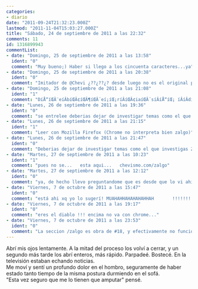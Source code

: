 ```yaml
---
categories:
- diario
date: "2011-09-24T21:32:23.000Z"
lastmod: "2011-11-04T15:03:27.000Z"
title: "Sábado, 24 de septiembre de 2011 a las 22:32"
comments: 11
id: 1316899943
commentList:
- date: "Domingo, 25 de septiembre de 2011 a las 13:58"
  ident: "0"
  comment: "Muy bueno;) Haber si llego a los cincuenta caracteres...ya"
- date: "Domingo, 25 de septiembre de 2011 a las 20:38"
  ident: "0"
  comment: "Imitador de @Chevi ¿??¿??¿? desde luego no es el original pero el hecho de que incluya el ;) me hace pensar que su intencion podria ser imitar . Motivos que me hacen pensar que no es, en primer lugar evidentemente es un anonimo de color, ademas ha puesto \"haber\" en vez de a ver xd y el estilo general desde haber hasta ya no es propio de el ahora planteemonos la siguiente pregunta POR QUE querria imitarlo? bien yo les respondere podria tratarse de que quisiera que alguien a que no le gustara nada la entrada se enfadara porque alguien dijera que es muy buena, y hacerle pensar que es  @Chevi para a continuacion procediera a localizarlo , secuestrarlo y pedir un rescate , o directamente silenciarlo para siempre. Podria haber hecho esto directamente por probar suerte a ver si alguien caia en la trampa, aunque tambien podria ser que el imitador supiera que existe alguien que conoce el estilo de @Chevi pero no lo suficiente como para distinguir imitacion y que ademas supiera que esta entrada no le iba a gustar, entonces tal vez su verdadero objetivo seria que ese alguien en concreto cometiera un crimen para que lo encarcelaran y asi quitarlo de en medio."
- date: "Domingo, 25 de septiembre de 2011 a las 21:08"
  ident: "1"
  comment: "DíÅ“íŒÂ¨eíÂbíŒÂ¢íŒÂ¶íŒÂ´eí¡íŒ¡ríÂíŒÂ¢iaíŒÂ´síÂíÅ“íŒ¡ íÂíÂdíŒâ€¢ejaíÂ¢íÅ“ríÂíÅ¾ íŒÂ¢íÅ“íÂ¢díÂeíŒÂ§íŒÂ¸íŒÂ¨ í¡íŒÂ¢íÅ¾iíÂíŒâ€ºíŒâ€¢nvíÂ íÂíÂeíŒÂ´íÂstigíÂíŒâ€ºaíËœr íÂíÅ¾tíÅ¾íŒÂ§eíÂ íÅ¾íÂmaíŒÂ¸íÅ¸s íÅ¾í’â€°cíŒÂ¶í’â€°omí’â€°íÂoíÂíŒâ€ºíŒÂ§ í’â€°íÂ¢íâ‚¬elíŒÂ´íŒÂ¨ qíŒÂ§íŒÂ´uíŒâ€¢íâ‚¬eíÂíŒÂ§í’â€° íŒÂ¨íÂíŒÂ§iíŒÂ§íÅ¾níÂí¡víÅ¾íŒâ€¢eíŒ¡síâ‚¬tiíŒÂµgíâ‚¬íŒÂ¢íÂaí’â€°í¡íÂsíÂíÂ¢.í’â€° íÂZíŒâ€ºíŒÂ´Aíâ‚¬íŒ¡LGíŒÂ¶O tí¡íÂ íËœeíŒÂ§ íÂ íŒâ€ºíŒÂµaíÂí’â€°íŒâ€ºvíÂ iíŒ¡síŒÂ¢aíÂ¢íÂ CíŒÂ´íŒÂ§oíŒÂ¶íâ‚¬cíŒÂ·oíŒÂ¶íŒÂµí¡s"
- date: "Lunes, 26 de septiembre de 2011 a las 19:36"
  ident: "0"
  comment: "se entrelee deberias dejar de investigar temas como el que ZALGO  te avisa Cocos. quien es zalgo? xd"
- date: "Lunes, 26 de septiembre de 2011 a las 21:15"
  ident: "1"
  comment: "Leer con Mozilla Firefox (Chrome no interpreta bien zalgo)"
- date: "Lunes, 26 de septiembre de 2011 a las 21:47"
  ident: "0"
  comment: "Deberias dejar de investigar temas como el que investigas ZALGO te avisa Cocos. si, eso tiene mas sentido, pero quien es zalgo? xd y por que los caracteres son tan raros?"
- date: "Martes, 27 de septiembre de 2011 a las 10:23"
  ident: "1"
  comment: "pues no se...   esta aqui...   chevismo.com/zalgo"
- date: "Martes, 27 de septiembre de 2011 a las 12:12"
  ident: "0"
  comment: "ya, de hecho llevo preguntandome que es desde que lo vi ahi"
- date: "Viernes, 7 de octubre de 2011 a las 15:47"
  ident: "0"
  comment: "está ahi xq yo lo sugerí! MUAHAHHAHAHAHAHHAH       !!!!!!!!!!! :))))))))))))))"
- date: "Viernes, 7 de octubre de 2011 a las 19:17"
  ident: "0"
  comment: "eres el diablo !!! encima no va con chrome..."
- date: "Viernes, 7 de octubre de 2011 a las 23:53"
  ident: "0"
  comment: "La seccion /zalgo es obra de #18, y efectivamente no funciona en chrome... jaja\n\nSi quieres investigar, Cocos, zalgo consiste en un uso inteligente de la acumulacion de tildes diacriticas en el codigo de cada caracter, de manera que a un caracter normal como la letra a, se le añaden una serie de tildes juntas, que producen el efecto que ves. El \"sol\" que se ve entre algunas palabras por ejemplo, es la suma de , + ` + \' + ... todos los caracteres con esa forma.\n\nHay bastante sobre ello en google si lo encuentras interesante"
---
```


Abrí mis ojos lentamente. A la mitad del proceso los volví a cerrar, y un segundo más tarde los abrí enteros, más rápido. Parpadeé. Bostecé. En la televisión estaban echando noticias.  
Me moví y sentí un profundo dolor en el hombro, seguramente de haber estado tanto tiempo de la misma postura durmiendo en el sofá.  
"Esta vez seguro que me lo tienen que amputar" pensé.